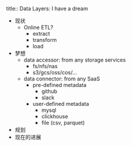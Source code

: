 title:: Data Layers: I have a dream

- 现状
	- Online ETL?
		- extract
		- transform
		- load
- 梦想
	- data accessor: from any storage services
		- fs/nfs/nas
		- s3/gcs/oss/cos/...
	- data connector: from any SaaS
		- pre-defined metadata
			- github
			- slack
		- user-defined metadata
			- mysql
			- clickhouse
			- file (csv, parquet)
- 规划
- 现在的进展